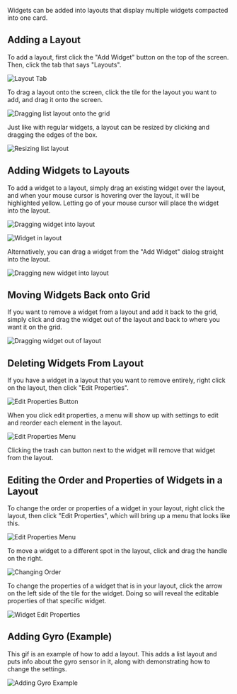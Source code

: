 Widgets can be added into layouts that display multiple widgets compacted into one card.

## Adding a Layout

To add a layout, first click the "Add Widget" button on the top of the screen. Then, click the tab that says "Layouts".

![Layout Tab](https://github.com/Gold872/elastic-dashboard/blob/main/screenshots/adding_layouts/widget_dialog.png)

To drag a layout onto the screen, click the tile for the layout you want to add, and drag it onto the screen.

![Dragging list layout onto the grid](https://github.com/Gold872/elastic-dashboard/blob/main/screenshots/adding_layouts/dragging_layout_onto_grid.png)

Just like with regular widgets, a layout can be resized by clicking and dragging the edges of the box.

![Resizing list layout](https://github.com/Gold872/elastic-dashboard/blob/main/screenshots/adding_layouts/resizing_layout.png)

## Adding Widgets to Layouts

To add a widget to a layout, simply drag an existing widget over the layout, and when your mouse cursor is hovering over the layout, it will be highlighted yellow. Letting go of your mouse cursor will place the widget into the layout.

![Dragging widget into layout](https://github.com/Gold872/elastic-dashboard/blob/main/screenshots/adding_layouts/dragging_existing_widget_into_layout.png)

![Widget in layout](https://github.com/Gold872/elastic-dashboard/blob/main/screenshots/adding_layouts/widget_in_layout.png)

Alternatively, you can drag a widget from the "Add Widget" dialog straight into the layout.

![Dragging new widget into layout](https://github.com/Gold872/elastic-dashboard/blob/main/screenshots/adding_layouts/dragging_new_widget_into_layout.png)

## Moving Widgets Back onto Grid

If you want to remove a widget from a layout and add it back to the grid, simply click and drag the widget out of the layout and back to where you want it on the grid.

![Dragging widget out of layout](https://github.com/Gold872/elastic-dashboard/blob/main/screenshots/adding_layouts/dragging_widget_out_of_layout.png)

## Deleting Widgets From Layout

If you have a widget in a layout that you want to remove entirely, right click on the layout, then click "Edit Properties".

![Edit Properties Button](https://github.com/Gold872/elastic-dashboard/blob/main/screenshots/adding_layouts/edit_properties.png)

When you click edit properties, a menu will show up with settings to edit and reorder each element in the layout.

![Edit Properties Menu](https://github.com/Gold872/elastic-dashboard/blob/main/screenshots/adding_layouts/edit_properties_menu.png)

Clicking the trash can button next to the widget will remove that widget from the layout.

## Editing the Order and Properties of Widgets in a Layout

To change the order or properties of a widget in your layout, right click the layout, then click "Edit Properties", which will bring up a menu that looks like this.

![Edit Properties Menu](https://github.com/Gold872/elastic-dashboard/blob/main/screenshots/adding_layouts/edit_properties_menu.png)

To move a widget to a different spot in the layout, click and drag the handle on the right.

![Changing Order](https://github.com/Gold872/elastic-dashboard/blob/main/screenshots/adding_layouts/changing_order.png)

To change the properties of a widget that is in your layout, click the arrow on the left side of the tile for the widget. Doing so will reveal the editable properties of that specific widget.

![Widget Edit Properties](https://github.com/Gold872/elastic-dashboard/blob/main/screenshots/adding_layouts/widget_edit_properties.png)

## Adding Gyro (Example)

This gif is an example of how to add a layout. This adds a list layout and puts info about the gyro sensor in it, along with demonstrating how to change the settings.

![Adding Gyro Example](https://github.com/Gold872/elastic-dashboard/blob/main/screenshots/adding_layouts/adding_gyro.gif)